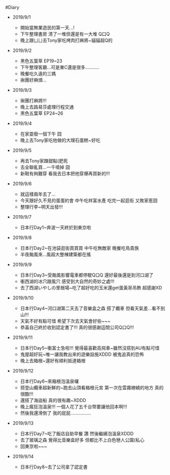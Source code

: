 #Diary

* 2019/9/1
  * 開始當無業遊民的第一天...!
  * 下午整理書房 清了一堆但還是有一大堆 Q口Q
  * 晚上跟ㄩㄩ去Tony家吃烤肉打麻將~貓貓超Q的

* 2019/9/2
  * 黑色五葉草 EP19~23
  * 下午整理客廳...可是東C還是很多...........
  * 晚餐吃久違的三媽
  * 揪團好麻煩...

* 2019/9/3
  * 揪團打麻將!!!
  * 晚上去路易莎處理行程交通
  * 黑色五葉草 EP24~26
  
* 2019/9/4
  * 在家耍廢一個下午 囧
  * 晚上去Tony家吃他做的大理石蛋糕~好吃
  
* 2019/9/5
  * 再去Tony家蹭甜點(肥死
  * 去全聯亂買...一千噴掉 囧 
  * 新鞋有夠難穿 看我去日本把他穿爆再買新的!!!
  
* 2019/9/6
  * 就這樣兩年去了...
  * 今天跟好久不見的蛋蛋約會 中午吃祥富水產 吃完一起逛街 又敗家惹囧
  * 整理行李~明天出發!!!
  
* 2019/9/7
  * 日本行Day1~奔波一天終於到東京啦
  
* 2019/9/8
  * 日本行Day2~在池袋逛街買買買 中午吃無敵家 晚餐吃鳥貴族
  * 半夜颱風來...風超大整棟建築都在搖
  
* 2019/9/9
  * 日本行Day3~受颱風影響電車都停駛Q口Q 還好最後還是到河口湖了
  * 衝西湖的冰穴跟風穴 感受到大自然的奇妙之處!!!
  * 去了西湖いやしの里根場~吃了超好吃的玉米還get蛋黃哥吊飾 超感謝XD
  
* 2019/9/10
  * 日本行Day4~河口湖第二天去了音樂盒之森 搭了纜車 但看天氣差...看不到山!!!
  * 天氣不好有點可惜 希望下次去天氣會好些~~~
  * 恭喜自己終於收到認定書了!!! 真的很感謝這間公司Q口Q!!!
  
* 2019/9/11
  * 日本行Day5~衝富士急啦!!! 覺得最喜歡高飛車~雖然沒搭到AU有點可惜
  * 鬼屋超好玩~唯一讓我教出來的遊樂設施XDDD 被鬼追真的恐怖
  * 晚上去箱根~還好有順利抵達箱根
  
* 2019/9/12
  * 日本行Day6~來箱根泡溫泉囉
  * 搭登山纜車超新鮮的~跑去山頂看箱根元宮 第一次在雲霧繚繞的地方 真的很酷!!!
  * 還搭了海盜船 真的很有趣~XDDD 
  * 晚上瘋狂泡溫泉!!! 一個人花了五千台幣要讓他回本啊!!!
  * 然後我還滑倒了 我的屁屁................
  
* 2019/9/13
  * 日本行Day7~吃了飯店自助早餐 讚 然後繼續泡溫泉XDDD
  * 去了玻璃之森 覺得比音樂盒好多 但都比不上白色戀人公園(私心
  * 回東京啦~~~
  
* 2019/9/14
  * 日本行Day8~去了公司拿了認定書